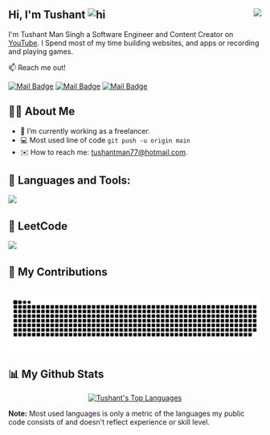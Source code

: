 
## Hi, I'm Tushant <img src="https://user-images.githubusercontent.com/1303154/88677602-1635ba80-d120-11ea-84d8-d263ba5fc3c0.gif" width="28px" alt="hi"> <img align="right" src="https://visitor-badge.laobi.icu/badge?page_id=tushantman.TushantMan" />

I'm Tushant Man Singh a Software Engineer and Content Creator on [YouTube](https://www.youtube.com/c/XRSGamerX). I Spend most of my time building websites, and apps or recording and playing games.

📫 Reach me out!

[![Mail Badge](https://img.shields.io/badge/@tushant__man-E4405F?style=for-the-badge&logo=instagram&logoColor=white)](https://instagram.com/tushant_man) [![Mail Badge](https://img.shields.io/badge/TUSHANT_MAN_SINGH-0077B5?style=for-the-badge&logo=linkedin&logoColor=white)](https://www.linkedin.com/in/tushant-man) [![Mail Badge](https://img.shields.io/badge/XRS_GAMER_X-e74c3c?style=for-the-badge&logo=youtube&logoColor=white)](https://www.youtube.com/c/XRSGamerX)

## 🙋‍♂️ About Me

- 🔭 I’m currently working as a freelancer.
- 💻 Most used line of code `git push -u origin main`
- ✉️ How to reach me: <a href="mailto:tushantman77@hotmail.com">tushantman77@hotmail.com.</a>



## 🔨 Languages and Tools:


<p align="left">
<img src="https://skillicons.dev/icons?i=html,css,js,ts,php,react,wordpress,bootstrap,webflow,materialui,nodejs,sequelize,nginx,mysql,postgres,sqlite,firebase,gcp,postman,npm,docker,python,java,dart,c,cpp,cmake,r,md,androidstudio,gradle,vscode,clion,idea,powershell,linux,bash,git,github,netlify,codepen,figma,ai,ps,xd," />
</p>

## 🧩 LeetCode

![](https://leetcard.jacoblin.cool/TushantMan?animation=false)



  ##  📝 My Contributions
  <div align="left">
  <br>
  <img alt="snake eating my contributions" src="https://raw.githubusercontent.com/tushantman/TushantMan/output/github-contribution-grid-snake.svg" />
  
  <br/>
</div>


## 📊 My Github Stats

<p align="center">
<a href="https://github.com/TushantMan/github-readme-stats"><img alt="Tushant's Top Languages" src="https://github-readme-stats.vercel.app/api/top-langs/?username=TushantMan&langs_count=8&count_private=true&layout=compact&theme=react&hide_border=true&bg_color=0D1117" width="55%"></a>

<br/>

<b>Note:</b> Most used languages is only a metric of the languages my public code consists of and doesn't reflect experience or skill level.
</p>
<br />
<br />


